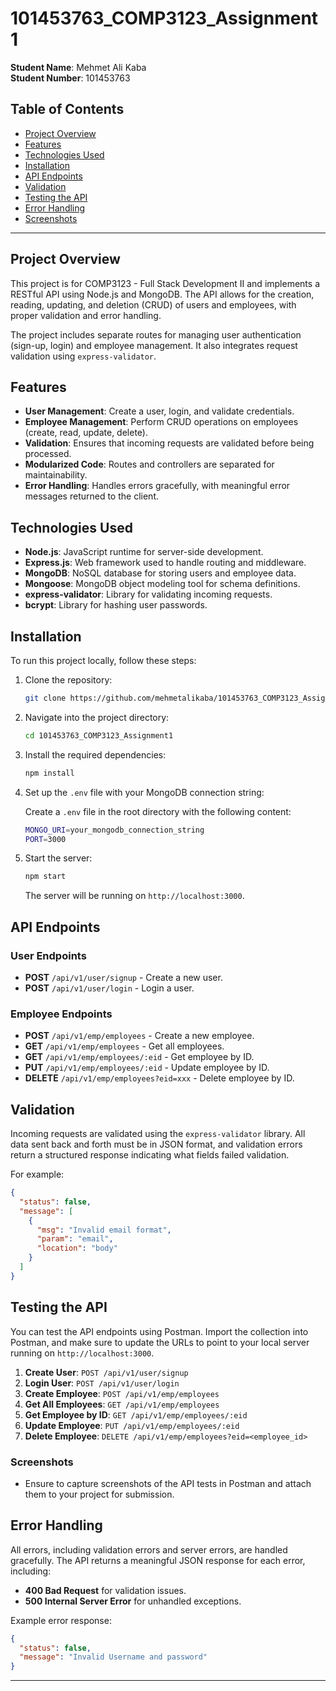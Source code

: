 
# 101453763_COMP3123_Assignment1

**Student Name**: Mehmet Ali Kaba  
**Student Number**: 101453763

## Table of Contents

- [Project Overview](#project-overview)
- [Features](#features)
- [Technologies Used](#technologies-used)
- [Installation](#installation)
- [API Endpoints](#api-endpoints)
- [Validation](#validation)
- [Testing the API](#testing-the-api)
- [Error Handling](#error-handling)
- [Screenshots](#screenshots)

---

## Project Overview

This project is for COMP3123 - Full Stack Development II and implements a RESTful API using Node.js and MongoDB. The API allows for the creation, reading, updating, and deletion (CRUD) of users and employees, with proper validation and error handling.

The project includes separate routes for managing user authentication (sign-up, login) and employee management. It also integrates request validation using `express-validator`.

## Features

- **User Management**: Create a user, login, and validate credentials.
- **Employee Management**: Perform CRUD operations on employees (create, read, update, delete).
- **Validation**: Ensures that incoming requests are validated before being processed.
- **Modularized Code**: Routes and controllers are separated for maintainability.
- **Error Handling**: Handles errors gracefully, with meaningful error messages returned to the client.

## Technologies Used

- **Node.js**: JavaScript runtime for server-side development.
- **Express.js**: Web framework used to handle routing and middleware.
- **MongoDB**: NoSQL database for storing users and employee data.
- **Mongoose**: MongoDB object modeling tool for schema definitions.
- **express-validator**: Library for validating incoming requests.
- **bcrypt**: Library for hashing user passwords.

## Installation

To run this project locally, follow these steps:

1. Clone the repository:

   ```bash
   git clone https://github.com/mehmetalikaba/101453763_COMP3123_Assignment1.git
   ```

2. Navigate into the project directory:

   ```bash
   cd 101453763_COMP3123_Assignment1
   ```

3. Install the required dependencies:

   ```bash
   npm install
   ```

4. Set up the `.env` file with your MongoDB connection string:

   Create a `.env` file in the root directory with the following content:

   ```bash
   MONGO_URI=your_mongodb_connection_string
   PORT=3000
   ```

5. Start the server:

   ```bash
   npm start
   ```

   The server will be running on `http://localhost:3000`.

## API Endpoints

### User Endpoints

- **POST** `/api/v1/user/signup` - Create a new user.
- **POST** `/api/v1/user/login` - Login a user.

### Employee Endpoints

- **POST** `/api/v1/emp/employees` - Create a new employee.
- **GET** `/api/v1/emp/employees` - Get all employees.
- **GET** `/api/v1/emp/employees/:eid` - Get employee by ID.
- **PUT** `/api/v1/emp/employees/:eid` - Update employee by ID.
- **DELETE** `/api/v1/emp/employees?eid=xxx` - Delete employee by ID.

## Validation

Incoming requests are validated using the `express-validator` library. All data sent back and forth must be in JSON format, and validation errors return a structured response indicating what fields failed validation.

For example:

```json
{
  "status": false,
  "message": [
    {
      "msg": "Invalid email format",
      "param": "email",
      "location": "body"
    }
  ]
}
```

## Testing the API

You can test the API endpoints using Postman. Import the collection into Postman, and make sure to update the URLs to point to your local server running on `http://localhost:3000`.

1. **Create User**: `POST /api/v1/user/signup`
2. **Login User**: `POST /api/v1/user/login`
3. **Create Employee**: `POST /api/v1/emp/employees`
4. **Get All Employees**: `GET /api/v1/emp/employees`
5. **Get Employee by ID**: `GET /api/v1/emp/employees/:eid`
6. **Update Employee**: `PUT /api/v1/emp/employees/:eid`
7. **Delete Employee**: `DELETE /api/v1/emp/employees?eid=<employee_id>`

### Screenshots
- Ensure to capture screenshots of the API tests in Postman and attach them to your project for submission.

## Error Handling

All errors, including validation errors and server errors, are handled gracefully. The API returns a meaningful JSON response for each error, including:

- **400 Bad Request** for validation issues.
- **500 Internal Server Error** for unhandled exceptions.

Example error response:

```json
{
  "status": false,
  "message": "Invalid Username and password"
}
```



---

